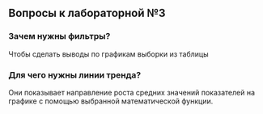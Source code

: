 ## Вопросы к лабораторной №3

### Зачем нужны фильтры?

Чтобы сделать выводы по графикам выборки из таблицы

### Для чего нужны линии тренда?


Они показывает направление роста средних значений показателей на графике с помощью выбранной математической функции.

